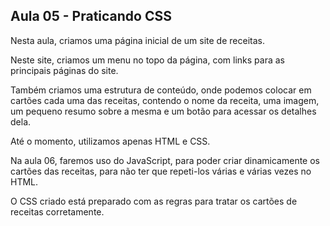 ## Aula 05 - Praticando CSS

Nesta aula, criamos uma página inicial de um site de receitas.

Neste site, criamos um menu no topo da página, com links para as principais páginas do site.

Também criamos uma estrutura de conteúdo, onde podemos colocar em cartões cada uma das receitas, contendo o nome da receita, uma imagem, um pequeno resumo sobre a mesma e um botão para acessar os detalhes dela.

Até o momento, utilizamos apenas HTML e CSS.

Na aula 06, faremos uso do JavaScript, para poder criar dinamicamente os cartões das receitas, para não ter que repeti-los várias e várias vezes no HTML.

O CSS criado está preparado com as regras para tratar os cartões de receitas corretamente.
